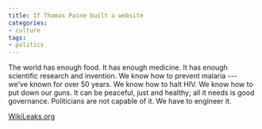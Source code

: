```yaml
---
title: If Thomas Paine built a website
categories:
- culture
tags:
- politics
---
```


> 

> 
> 
The world has enough food. It has enough medicine. It has enough scientific research and invention. We know how to prevent malaria --- we've known for over 50 years. We know how to halt HIV. We know how to put down our guns. It can be peaceful, just and healthy; all it needs is good governance. Politicians are not capable of it. We have to engineer it.

> 
> 
[WikiLeaks.org][1]


   [1]: http://www.wikileaks.org/

